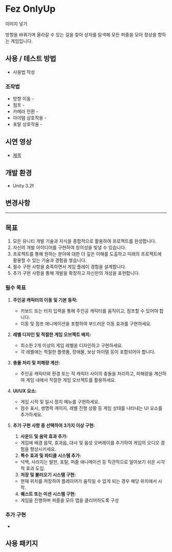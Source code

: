 # Fez OnlyUp
이미지 넣기

방향을 바꿔가며 올라갈 수 있는 길을 찾아 상자를 탐색해 모든 퍼즐을 모아 정상을 향하는 게임입니다.

## 사용 / 테스트 방법
- 사용법 작성
### 조작법
- 방향 이동 -
- 점프 -
- 카메라 전환 - 
- 아이템 상호작용 -
- 포탈 상호작용 - 


## 시연 영상
- [제목](링크)
## 개발 환경
  - Unity 3.2f

## 변경사항


_______________________________________________________________________________________________________________
## 목표 
1. 모든 유니티 개발 기술과 지식을 종합적으로 활용하여 프로젝트를 완성합니다.
2. 자신의 개발 아이디어를 구현하여 창의성을 빛낼 수 있습니다.
3. 프로젝트를 통해 원하는 분야에 대한 더 깊은 이해를 도출하고 미래의 프로젝트에 활용할 수 있는 기술과 경험을 쌓습니다.
4. 필수 구현 사항을 충족하면서 게임 플레이 경험을 설계합니다.
5. 추가 구현 사항을 통해 개발을 확장하고 자신만의 개성을 표현합니다.
   
### 필수 목표
1. **주인공 캐릭터의 이동 및 기본 동작:**
    - 키보드 또는 터치 입력을 통해 주인공 캐릭터를 움직이고, 점프할 수 있어야 합니다.
    - 이동 및 점프 애니메이션을 포함하여 부드러운 이동 효과를 구현하세요.
2. **레벨 디자인 및 적절한 게임 오브젝트 배치:**
    - 최소한 2개 이상의 게임 레벨을 디자인하고 구현하세요.
    - 각 레벨에는 적절한 플랫폼, 장애물, 보상 아이템 등이 포함되어야 합니다.
3. **충돌 처리 및 피해량 계산:**
    - 주인공 캐릭터와 환경 또는 적 캐릭터 사이의 충돌을 처리하고, 피해량을 계산하여 게임 내에서 적절한 게임 오브젝트를 활용하세요.
4. **UI/UX 요소:**
    - 게임 시작 및 일시 정지 메뉴를 구현하세요.
    - 점수 표시, 생명력 게이지, 레벨 진행 상황 등 게임 상태를 나타내는 UI 요소를 추가하세요.
5. **추가 구현 사항 중 선택하여 3가지 이상 구현:**
    1) **사운드 및 음악 효과 추가:**     
      - 게임에 배경 음악, 효과음, 대사 및 음성 오버레이를 추가하여 게임의 오디오 경험을 향상시키세요.
    
    2) **특수 효과 및 파티클 시스템 추가:**     
      - 넉백, 사라지는 발판, 포탈, 퍼즐 애니메이션 등 직관적으로 알아보기 쉬운 시각적 효과 도입.
     
    3) **저장 및 불러오기 시스템 구현:**     
      - 현재 위치를 저장하여 플레이어가 움직일 수 없게 되는 경우 해당 위치에서 시작.

    4) **퀘스트 또는 미션 시스템 구현:**
      - 게임을 진행하며 퍼즐을 모아 맵을 클리어하도록 구성

### 추가 구현
- 
 
## 사용 패키지



